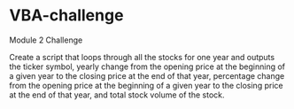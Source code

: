 # VBA-challenge
Module 2 Challenge

Create a script that loops through all the stocks for one year and outputs the ticker symbol, yearly change from the opening price at the beginning of a given year to the closing price at the end of that year, percentage change from the opening price at the beginning of a given year to the closing price at the end of that year, and total stock volume of the stock. 
